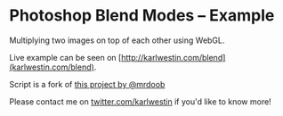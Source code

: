 Photoshop Blend Modes – Example
=======

Multiplying two images on top of each other using WebGL.

Live example can be seen on [http://karlwestin.com/blend](karlwestin.com/blend).

Script is a fork of [this project by @mrdoob](http://mrdoob.com/lab/javascript/webgl/blending/blendfuncseparate.html)

Please contact me on [twitter.com/karlwestin](http://twitter.com/karlwestin) if you'd like to know more!

